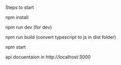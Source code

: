 Steps to start

npm install

npm run dev (for dev)

npm run build (convert typescript to js in dist folder)

npm start

api docuentaion in http://localhost:3000
